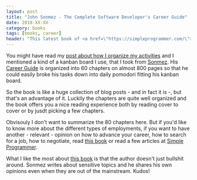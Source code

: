 ```yaml
---
layout: post
title: "John Sonmez - The Complete Software Developer's Career Guide"
date: 2018-XX-XX
category: books
tags: [books, career]
header: "This latest book of <a href=\"https://simpleprogrammer.com/\">John Sonmez</a> is an admirable result of self-discipline. The product of an author/programmer who doesn't just preach about doing things, but he shows us the way by example. Maybe the form of his book is unconventional, but he wrote it in a way that would fit his ways of doing things."
---
```

You might have read my [post about how I organize my activities](/blog/2018/02/28/setting-yourself-up-to-succeed) and I mentioned a kind of a kanban board I use, that I took from [Sonmez](https://simpleprogrammer.com/). His [Career Guide](http://amzn.to/2HE30fK) is organized into 60 chapters on almost 800 pages so that he could easily broke his tasks down into daily pomodori fitting his kanban board.

So the book is like a huge collection of blog posts - and in fact it is -, but that's an advantage of it. Luckily the chapters are quite well organized and the book offers you a nice reading experience both by reading cover to cover or by jusdt picking a few chapters.

Obvisouly I don't want to summarize the 80 chapters here. But if you'd like to know more about the different types of employments, if you want to have another - relevant - opinion on how to advance your career, how to search for a job, how to negotiate, read [this book](http://amzn.to/2HE30fK) or read a few articles at [Simple Programmer](https://simpleprogrammer.com/).

What I like the most about [this book](http://amzn.to/2HE30fK) is that the author doesn't just bullshit around. Sonmez writes about sensitive topics and he shares his own opinions even when they are out of the mainstream. Kudos!
